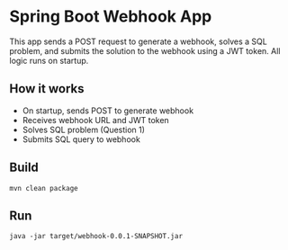 # Spring Boot Webhook App

This app sends a POST request to generate a webhook, solves a SQL problem, and submits the solution to the webhook using a JWT token. All logic runs on startup.

## How it works
- On startup, sends POST to generate webhook
- Receives webhook URL and JWT token
- Solves SQL problem (Question 1)
- Submits SQL query to webhook

## Build
```
mvn clean package
```

## Run
```
java -jar target/webhook-0.0.1-SNAPSHOT.jar
```
